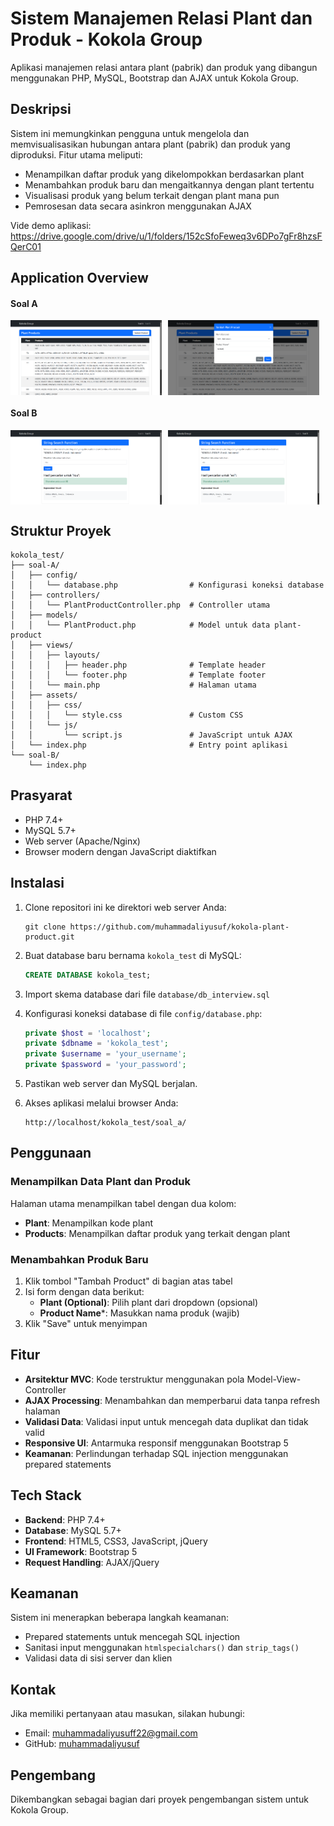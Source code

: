 # Sistem Manajemen Relasi Plant dan Produk - Kokola Group

Aplikasi manajemen relasi antara plant (pabrik) dan produk yang dibangun menggunakan PHP, MySQL, Bootstrap dan AJAX untuk Kokola Group.

## Deskripsi

Sistem ini memungkinkan pengguna untuk mengelola dan memvisualisasikan hubungan antara plant (pabrik) dan produk yang diproduksi. Fitur utama meliputi:

- Menampilkan daftar produk yang dikelompokkan berdasarkan plant
- Menambahkan produk baru dan mengaitkannya dengan plant tertentu
- Visualisasi produk yang belum terkait dengan plant mana pun
- Pemrosesan data secara asinkron menggunakan AJAX

Vide demo aplikasi: https://drive.google.com/drive/u/1/folders/152cSfoFeweq3v6DPo7gFr8hzsFQerC01

## Application Overview

#### Soal A

<div style="display: flex; flex-wrap: wrap; gap: 10px; margin-bottom: 20px;">
  <img src="https://github.com/muhammadaliyusuf/kokola_test/blob/main/.ApplicationOverview/soal_a-1.png" style="width: 48%; height: auto;">
  <img src="https://github.com/muhammadaliyusuf/kokola_test/blob/main/.ApplicationOverview/soal_a-2.png" style="width: 48%; height: auto;">
</div>

#### Soal B

<div style="display: flex; flex-wrap: wrap; gap: 10px; margin-bottom: 20px;">
  <img src="https://github.com/muhammadaliyusuf/kokola_test/blob/main/.ApplicationOverview/soal_b-1.png" style="width: 48%; height: auto;">
  <img src="https://github.com/muhammadaliyusuf/kokola_test/blob/main/.ApplicationOverview/soal_b-2.png" style="width: 48%; height: auto;">
</div>


## Struktur Proyek

```
kokola_test/
├── soal-A/
│   ├── config/
│   │   └── database.php                # Konfigurasi koneksi database
│   ├── controllers/
│   │   └── PlantProductController.php  # Controller utama
│   ├── models/
│   │   └── PlantProduct.php            # Model untuk data plant-product
│   ├── views/
│   │   ├── layouts/
│   │   │   ├── header.php              # Template header
│   │   │   └── footer.php              # Template footer
│   │   └── main.php                    # Halaman utama
│   ├── assets/
│   │   ├── css/
│   │   │   └── style.css               # Custom CSS
│   │   └── js/
│   │       └── script.js               # JavaScript untuk AJAX
│   └── index.php                       # Entry point aplikasi
└── soal-B/
    └── index.php
```

## Prasyarat

- PHP 7.4+
- MySQL 5.7+
- Web server (Apache/Nginx)
- Browser modern dengan JavaScript diaktifkan

## Instalasi

1. Clone repositori ini ke direktori web server Anda:
   ```
   git clone https://github.com/muhammadaliyusuf/kokola-plant-product.git
   ```

2. Buat database baru bernama `kokola_test` di MySQL:
   ```sql
   CREATE DATABASE kokola_test;
   ```

3. Import skema database dari file `database/db_interview.sql`

4. Konfigurasi koneksi database di file `config/database.php`:
   ```php
   private $host = 'localhost';
   private $dbname = 'kokola_test';
   private $username = 'your_username';
   private $password = 'your_password';
   ```

5. Pastikan web server dan MySQL berjalan.

6. Akses aplikasi melalui browser Anda:
   ```
   http://localhost/kokola_test/soal_a/
   ```

## Penggunaan

### Menampilkan Data Plant dan Produk

Halaman utama menampilkan tabel dengan dua kolom:
- **Plant**: Menampilkan kode plant
- **Products**: Menampilkan daftar produk yang terkait dengan plant

### Menambahkan Produk Baru

1. Klik tombol "Tambah Product" di bagian atas tabel
2. Isi form dengan data berikut:
   - **Plant (Optional)**: Pilih plant dari dropdown (opsional)
   - **Product Name***: Masukkan nama produk (wajib)
3. Klik "Save" untuk menyimpan

## Fitur

- **Arsitektur MVC**: Kode terstruktur menggunakan pola Model-View-Controller
- **AJAX Processing**: Menambahkan dan memperbarui data tanpa refresh halaman
- **Validasi Data**: Validasi input untuk mencegah data duplikat dan tidak valid
- **Responsive UI**: Antarmuka responsif menggunakan Bootstrap 5
- **Keamanan**: Perlindungan terhadap SQL injection menggunakan prepared statements

## Tech Stack

- **Backend**: PHP 7.4+
- **Database**: MySQL 5.7+
- **Frontend**: HTML5, CSS3, JavaScript, jQuery
- **UI Framework**: Bootstrap 5
- **Request Handling**: AJAX/jQuery

## Keamanan

Sistem ini menerapkan beberapa langkah keamanan:
- Prepared statements untuk mencegah SQL injection
- Sanitasi input menggunakan `htmlspecialchars()` dan `strip_tags()`
- Validasi data di sisi server dan klien

## Kontak

Jika memiliki pertanyaan atau masukan, silakan hubungi:
- Email: muhammadaliyusuff22@gmail.com
- GitHub: [muhammadaliyusuf](https://github.com/muhammadaliyusuf)

## Pengembang

Dikembangkan sebagai bagian dari proyek pengembangan sistem untuk Kokola Group.